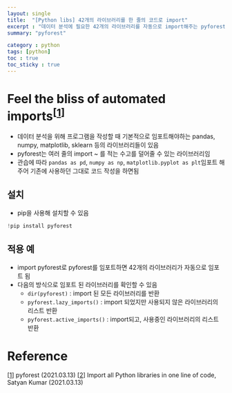 ```yaml
---
layout: single
title:  "[Python libs] 42개의 라이브러리를 한 줄의 코드로 import"
excerpt : "데이터 분석에 필요한 42개의 라이브러리를 자동으로 import해주는 pyforest"
summary: "pyforest"

category : python
tags: [python]
toc : true
toc_sticky : true
---
```


# Feel the bliss of automated imports<sup>[[1]]

- 데이터 분석을 위해 프로그램을 작성할 때 기본적으로 임포트해야하는 pandas, numpy, matplotlib, sklearn 등의 라이브러리들이 있음
- pyforest는 여러 줄의 import ~ 를 적는 수고를 덜어줄 수 있는 라이브러리임
- 관습에 따라 `pandas as pd`, `numpy as np`, `matplotlib.pyplot as plt`임포트 해주어 기존에 사용하던 그대로 코드 작성을 하면됨

## 설치

- pip을 사용해 설치할 수 있음

```python
!pip install pyforest
```

## 적용 예

- import pyforest로 pyforest를 임포트하면 42개의 라이브러리가 자동으로 임포트 됨
- 다음의 방식으로 임포트 된 라이브러리를 확인할 수 있음
    - `dir(pyforest)` : import 된 모든 라이브러리를 반환
    - `pyforest.lazy_imports()` : import 되었지만 사용되지 않은 라이브러리의 리스트 반환
    - `pyforest.active_imports()` : import되고, 사용중인 라이브러리의 리스트 반환
    
<script src="https://gist.github.com/hyeonchan523/75cd272a3c37c977460eaac5a6773996.js"></script>

# Reference
[[1]] pyforest (2021.03.13)
[[2]] Import all Python libraries in one line of code, Satyan Kumar (2021.03.13)

[1]: https://pypi.org/project/pyforest/
[2]: https://link.medium.com/ERs7TKoPzeb
